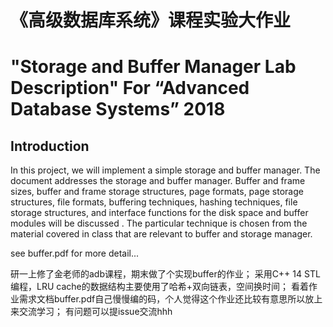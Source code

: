 # 《高级数据库系统》课程实验大作业
# "Storage and Buffer Manager Lab Description" For “Advanced Database Systems” 2018

## Introduction
In this project, we will implement a simple storage and buffer manager. The document
addresses the storage and buffer manager. Buffer and frame sizes, buffer and frame
storage structures, page formats, page storage structures, file formats, buffering
techniques, hashing techniques, file storage structures, and interface functions for the
disk space and buffer modules will be discussed . The particular technique is chosen
from the material covered in class that are relevant to buffer and storage manager.

see buffer.pdf for more detail...

研一上修了金老师的adb课程，期末做了个实现buffer的作业；
采用C++ 14 STL编程，LRU cache的数据结构主要使用了哈希+双向链表，空间换时间；
看着作业需求文档buffer.pdf自己慢慢编的码，个人觉得这个作业还比较有意思所以放上来交流学习；
有问题可以提issue交流hhh
